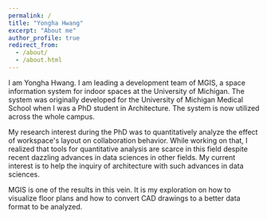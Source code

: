 ```yaml
---
permalink: /
title: "Yongha Hwang"
excerpt: "About me"
author_profile: true
redirect_from: 
  - /about/
  - /about.html
---
```


I am Yongha Hwang. I am leading a development team of MGIS, a space information system for indoor spaces at the University of Michigan. The system was originally developed for the University of Michigan Medical School when I was a PhD student in Architecture. The system is now utilized across the whole campus.

My research interest during the PhD was to quantitatively analyze the effect of workspace's layout on collaboration behavior. While working on that, I realized that tools for quantitative analysis are scarce in this field despite recent dazzling advances in data sciences in other fields. My current interest is to help the inquiry of architecture with such advances in data sciences.

MGIS is one of the results in this vein. It is my exploration on how to visualize floor plans and how to convert CAD drawings to a better data format to be analyzed.
